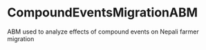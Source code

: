 # CompoundEventsMigrationABM
ABM used to analyze effects of compound events on Nepali farmer migration
